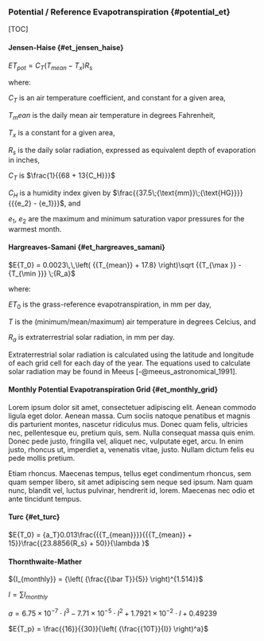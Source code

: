 ### Potential / Reference Evapotranspiration {#potential_et}

[TOC]

#### Jensen-Haise {#et_jensen_haise}

$E{T_{pot}} = {C_T}\left( {{T_{mean}} - {T_x}} \right){R_s}$

where:

$C_T$ is an air temperature coefficient, and constant for a given area,

$T_mean$ is the daily mean air temperature in degrees Fahrenheit,

$T_x$ is a constant for a given area,

$R_s$ is the daily solar radiation, expressed as equivalent depth of evaporation in inches,

$C_T$ is $\frac{1}{{68 + 13{C_H}}}$

$C_H$ is a humidity index given by $\frac{{37.5\;{\text{mm}}\;{\text{HG}}}}{{{e_2} - {e_1}}}$, and

$e_1$, $e_2$ are the maximum and minimum saturation vapor pressures for the warmest month.

#### Hargreaves-Samani {#et_hargreaves_samani}

$E{T_0} = 0.0023\,\,\left( {{T_{mean}} + 17.8} \right)\sqrt {{T_{\max }} - {T_{\min }}} \;{R_a}$

where:

$E{T_0}$ is the grass-reference evapotranspiration, in mm per day,

$T$ is the (minimum/mean/maximum) air temperature in degrees Celcius, and

$R_a$ is extraterrestrial solar radiation, in mm per day.

Extraterrestrial solar radiation is calculated using the latitude and longitude of each grid cell for each day of the year. The equations used to calculate solar radiation may be found in Meeus [-@meeus_astronomical_1991].

#### Monthly Potential Evapotranspiration Grid {#et_monthly_grid}

Lorem ipsum dolor sit amet, consectetuer adipiscing elit. Aenean commodo ligula eget dolor. Aenean massa. Cum sociis natoque penatibus et magnis dis parturient montes, nascetur ridiculus mus. Donec quam felis, ultricies nec, pellentesque eu, pretium quis, sem. Nulla consequat massa quis enim. Donec pede justo, fringilla vel, aliquet nec, vulputate eget, arcu. In enim justo, rhoncus ut, imperdiet a, venenatis vitae, justo. Nullam dictum felis eu pede mollis pretium.

Etiam rhoncus. Maecenas tempus, tellus eget condimentum rhoncus, sem quam semper libero, sit amet adipiscing sem neque sed ipsum. Nam quam nunc, blandit vel, luctus pulvinar, hendrerit id, lorem. Maecenas nec odio et ante tincidunt tempus.

#### Turc {#et_turc}

$E{T_0} = {a_T}0.013\frac{{{T_{mean}}}}{{{T_{mean}} + 15}}\frac{{23.8856{R_s} + 50}}{\lambda }$


#### Thornthwaite-Mather


${I_{monthly}} = {\left( {\frac{{\bar T}}{5}} \right)^{1.514}}$

$I = \sum {{I_{monthly}}}$

$a = 6.75 \times {10^{ - 7}} \cdot {I^3} - 7.71 \times {10^{ - 5}} \cdot {I^2} + 1.7921 \times {10^{ - 2}} \cdot I + 0.49239$

$E{T_p} = \frac{{16}}{{30}}{\left( {\frac{{10T}}{I}} \right)^a}$
